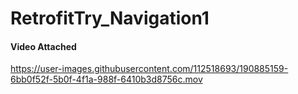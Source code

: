 # RetrofitTry_Navigation1

#### Video Attached
https://user-images.githubusercontent.com/112518693/190885159-6bb0f52f-5b0f-4f1a-988f-6410b3d8756c.mov

